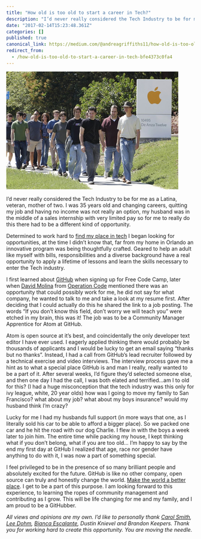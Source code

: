 ```yaml
---
title: "How old is too old to start a career in Tech?"
description: "I’d never really considered the Tech Industry to be for me as a Latina, veteran, mother of two. I was 35 years old and changing careers…"
date: "2017-02-14T15:23:48.361Z"
categories: []
published: true
canonical_link: https://medium.com/@andreagriffiths11/how-old-is-too-old-to-start-a-career-in-tech-bfe4373c0fa4
redirect_from:
  - /how-old-is-too-old-to-start-a-career-in-tech-bfe4373c0fa4
---
```


![I definitely do not look like this…](./asset-1.png)

I’d never really considered the Tech Industry to be for me as a Latina, veteran, mother of two. I was 35 years old and changing careers, quitting my job and having no income was not really an option, my husband was in the middle of a sales internship with very limited pay so for me to really do this there had to be a different kind of opportunity.

Determined to work hard to [find my place in tech](https://medium.com/@andreagriffiths11/online-friends-are-real-friends-516d599dfdd1) I began looking for opportunities, at the time I didn’t know that, far from my home in Orlando an innovative program was being thoughtfully crafted. Geared to help an adult like myself with bills, responsibilities and a diverse background have a real opportunity to apply a lifetime of lessons and learn the skills necessary to enter the Tech industry.

I first learned about [GitHub](https://medium.com/u/8df3bf3c40ae) when signing up for Free Code Camp, later when [David Molina](https://medium.com/u/68cb20508813) from [Operation Code](https://medium.com/u/9219f2625b9e) mentioned there was an opportunity that could possibly work for me, he did not say for what company, he wanted to talk to me and take a look at my resume first. After deciding that I could actually do this he shared the link to a job posting. The words “If you don’t know this field, don’t worry we will teach you” were etched in my brain, this was it! The job was to be a Community Manager Apprentice for Atom at GitHub.

Atom is open source at it’s best, and coincidentally the only developer text editor I have ever used. I eagerly applied thinking there would probably be thousands of applicants and I would be lucky to get an email saying “thanks but no thanks”. Instead, I had a call from GitHub’s lead recruiter followed by a technical exercise and video interviews. The interview process gave me a hint as to what a special place GitHub is and man I really, really wanted to be a part of it. After several weeks, I’d figure they’d selected someone else, and then one day I had the call, I was both elated and terrified…am I to old for this? (I had a huge misconception that the tech industry was this only for ivy league, white, 20 year olds) how was I going to move my family to San Francisco? what about my job? what about my boys insurance? would my husband think I’m crazy?

Lucky for me I had my husbands full support (in more ways that one, as I literally sold his car to be able to afford a bigger place). So we packed one car and he hit the road with our dog Charlie. I flew in with the boys a week later to join him. The entire time while packing my house, I kept thinking what if you don’t belong, what if you are too old… I’m happy to say by the end my first day at GitHub I realized that age, race nor gender have anything to do with it, I was now a part of something special.

I feel privileged to be in the presence of so many brilliant people and absolutely excited for the future. GitHub is like no other company, open source can truly and honestly change the world. [Make the world a better place](https://github.com/showcases/social-impact). I get to be a part of this purpose. I am looking forward to this experience, to learning the ropes of community management and contributing as I grow. This will be life changing for me and my family, and I am proud to be a GitHubber.

_All views and opinions are my own. I’d like to personally thank_ [_Carol Smith_](https://medium.com/u/f7c45ccf0fee)_,_ [_Lee Dohm_](https://medium.com/u/29a4681b0d9b)_,_ [_Bianca Escalante_](https://medium.com/u/9fb8e40b40d8)_, Dustin Knievel and Brandon Keepers. Thank you for working hard to create this opportunity. You are moving the needle._
